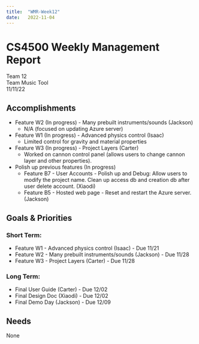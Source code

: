 ```yaml
---
title:  "WMR-Week12"
date:   2022-11-04
---
```

# CS4500 Weekly Management Report

Team 12 \
Team Music Tool \
11/11/22

## Accomplishments

- Feature W2 (In progress) - Many prebuilt instruments/sounds (Jackson)
  - N/A (focused on updating Azure server)
- Feature W1 (In progress) - Advanced physics control (Isaac)
  - Limited control for gravity and material properties
- Feature W3 (In progress) - Project Layers (Carter)
  - Worked on cannon control panel (allows users to change cannon layer and other properties).
- Polish up previous features (In progress)
  - Feature B7 - User Accounts - Polish up and Debug: Allow users to modify the project name. Clean up access db and creation db after user delete account. (Xiaodi)
  - Feature B5 - Hosted web page - Reset and restart the Azure server. (Jackson)


## Goals & Priorities

### Short Term:
- Feature W1 - Advanced physics control (Isaac) - Due 11/21
- Feature W2 - Many prebuilt instruments/sounds (Jackson) - Due 11/28
- Feature W3 - Project Layers (Carter) - Due 11/28

### Long Term:
  
  - Final User Guide (Carter) - Due 12/02
  - Final Design Doc (Xiaodi) - Due 12/02
  - Final Demo Day (Jackson) - Due 12/09

## Needs

None
